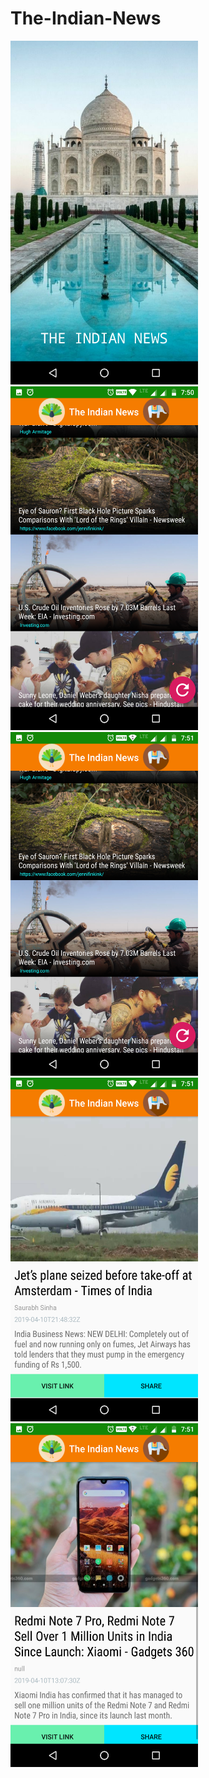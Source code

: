 # The-Indian-News
<img src="images/Screenshot_1.png" width ="300" height ="550">
<img src="images/Screenshot_2.png" width ="300" height ="550">
<img src="images/Screenshot_3.png" width ="300" height ="550">
<img src="images/Screenshot_4.png" width ="300" height ="550">
<img src="images/Screenshot_5.png" width ="300" height ="550">
